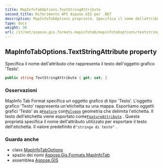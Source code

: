 ```yaml
---
title: MapInfoTabOptions.TextStringAttribute
second_title: Riferimento API Aspose.GIS per .NET
description: MapInfoTabOptions proprietà. Specifica il nome dellattributo che rappresenta il testo delloggetto grafico Testo.
type: docs
weight: 30
url: /it/net/aspose.gis.formats.mapinfotab/mapinfotaboptions/textstringattribute/
---
```

## MapInfoTabOptions.TextStringAttribute property

Specifica il nome dell'attributo che rappresenta il testo dell'oggetto grafico 'Testo'.

```csharp
public string TextStringAttribute { get; set; }
```

### Osservazioni

MapInfo Tab Format specifica un oggetto grafico di tipo 'Testo'. L'oggetto grafico 'Testo' rappresenta un'etichetta su una mappa. Esportiamo oggetti grafici 'Testo' as a[`Feature`](../../../aspose.gis/feature/) con[`Polygon`](../../../aspose.gis.geometries/polygon/) geometria che delimita l'etichetta. Il testo dell'etichetta viene esportato come[`FeatureAttribute`](../../../aspose.gis/featureattribute/) . Questa proprietà specifica il nome dell'attributo utilizzato per esportare il testo dell'etichetta. Il valore predefinito è`"stringa di testo"` .

### Guarda anche

* class [MapInfoTabOptions](../)
* spazio dei nomi [Aspose.Gis.Formats.MapInfoTab](../../mapinfotaboptions/)
* assemblea [Aspose.GIS](../../../)


